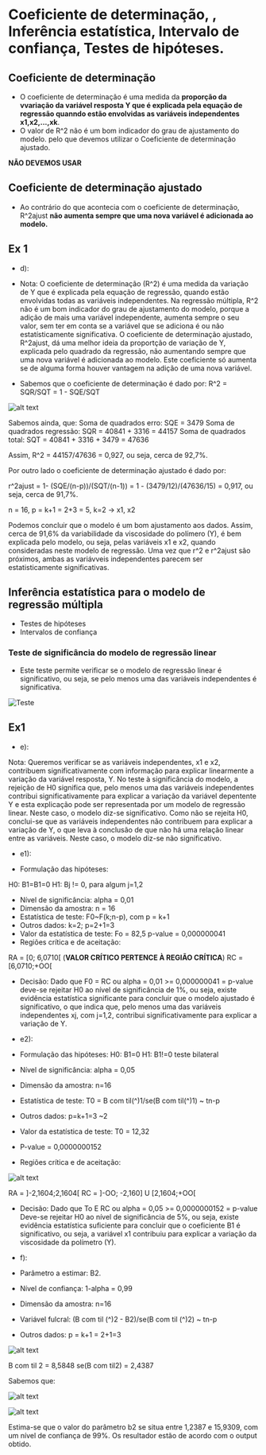# Coeficiente de determinação, , Inferência estatística, Intervalo de confiança, Testes de hipóteses.

## Coeficiente de determinação

- O coeficiente de determinação é uma medida da **proporção da vvariação da variável resposta Y que é explicada pela equação de regressão quanndo estão envolvidas as variáveis independentes x1,x2,...,xk**.
- O valor de R^2 não é um bom indicador do grau de ajustamento do modelo. pelo que devemos utilizar o Coeficiente de determinação ajustado.

**NÃO DEVEMOS USAR**

## Coeficiente de determinação ajustado

- Ao contrário do que acontecia com o coeficiente de determinação, R^2ajust **não aumenta sempre que uma nova variável é adicionada ao modelo.**

## Ex 1

- d):

- Nota: O coeficiente de determinação (R^2) é uma medida da variação de Y que é explicada pela equação de regressão, quando estão envolvidas todas as variáveis independentes. Na regressão múltipla, R^2 não é um bom indicador do grau de ajustamento do modelo, porque a adição de mais uma variável independente, aumenta sempre o seu valor, sem ter em conta se a variável que se adiciona é ou não estatísticamente significativa. O coeficiente de determinação ajustado, R^2ajust, dá uma melhor ideia da proportção de variação de Y, explicada pelo quadrado da regressão, não aumentando sempre que uma nova variável é adicionada ao modelo. Este coeficiente só aumenta se de alguma forma houver vantagem na adição de uma nova variável.

- Sabemos que o coeficiente de determinação é dado por: 
R^2 = SQR/SQT = 1 - SQE/SQT

![alt text](<WhatsApp Image 2024-03-18 at 11.47.20_205f6974.jpg>)

Sabemos ainda, que: 
Soma de quadrados erro: SQE = 3479
Soma de quadrados regressão: SQR = 40841 + 3316 = 44157
Soma de quadrados total: SQT = 40841 + 3316 + 3479 = 47636

Assim, R^2 = 44157/47636 = 0,927, ou seja, cerca de 92,7%.

Por outro lado o coeficiente de determinação ajustado é dado por:

r^2ajust = 1- (SQE/(n-p))/(SQT/(n-1)) = 1 - (3479/12)/(47636/15) = 0,917, ou seja, cerca de 91,7%.

n = 16, p = k+1 = 2+3 = 5, k=2 -> x1, x2

Podemos concluir que o modelo é um bom ajustamento aos dados. Assim, cerca de 91,6% da variabilidade da viscosidade do polímero (Y), é bem explicada pelo modelo, ou seja, pelas variáveis x1 e x2, quando consideradas neste modelo de regressão.
Uma vez que r^2 e r^2ajust são próximos, ambas as variávveis independentes parecem ser estatisticamente significativas.

## Inferência estatística para o modelo de regressão múltipla

- Testes de hipóteses
- Intervalos de confiança

### Teste de significância do modelo de regressão linear

- Este teste permite verificar se o modelo de regressão linear é significativo, ou seja, se pelo menos uma das variáveis independentes é significativa.

![Teste](image-6.png)

## Ex1

- e):

Nota: Queremos verificar se as variáveis independentes, x1 e x2, contribuem significativamente com informação para explicar linearmente a variação da variável resposta, Y.
No teste à significância do modelo, a rejeição de H0 significa que, pelo menos uma das variáveis independentes contribui significativamente para explicar a variação da variável depentente Y e esta explicação pode ser representada por um modelo de regressão linear. Neste caso, o modelo diz-se significativo. Como não se rejeita H0, conclui-se que as variáveis independentes não contribuem para explicar a variação de Y, o que leva à conclusão de que não há uma relação linear entre as variáveis. Neste caso, o modelo diz-se não significativo.

- e1):

- Formulação das hipóteses:

H0: B1=B1=0
H1: Bj != 0, para algum j=1,2
- Nível de significância: alpha = 0,01
- Dimensão da amostra: n = 16
- Estatística de teste:
F0~F(k;n-p), com p = k+1
- Outros dados:
k=2; p=2+1=3
- Valor da estatística de teste:
Fo = 82,5
p-value = 0,000000041
- Regiões crítica e de aceitação:

RA = [0; 6,0710[ (**VALOR CRÍTICO PERTENCE À REGIÃO CRÍTICA**)
RC = [6,0710;+OO[
- Decisão:
Dado que F0 = RC
ou 
alpha = 0,01 >= 0,000000041 = p-value
deve-se rejeitar H0 ao nível de significância de 1%, ou seja, existe evidência estatística significante para concluir que o modelo ajustado é significativo, o que indica que, pelo menos uma das variáveis independentes xj, com j=1,2, contribui significativamente para explicar a variação de Y.

- e2):

- Formulação das hipóteses:
H0: B1=0
H1: B1!=0 teste bilateral
- Nível de significância:
alpha = 0,05
- Dimensão da amostra:
n=16
- Estatística de teste:
T0 = B com til(^)1/se(B com til(^)1) ~ tn-p
- Outros dados:
p=k+1=3
~2
- Valor da estatística de teste:
T0 = 12,32

- P-value = 0,0000000152

- Regiões crítica e de aceitação:

![alt text](<WhatsApp Image 2024-03-18 at 12.54.22_e14fd0dd.jpg>)

RA = ]-2,1604;2,1604[
RC = ]-OO; -2,160] U [2,1604;+OO[

- Decisão: 
Dado que To E RC
ou
alpha = 0,05 >= 0,0000000152 = p-value
Deve-se rejeitar H0 ao nível de significância de 5%, ou seja, existe evidência estatística suficiente para concluir que o coeficiente B1 é significativo, ou seja, a variável x1 contribuiu para explicar a variação da viscosidade da polímetro (Y).

- f):
- Parâmetro a estimar: B2.
- Nível de confiança: 1-alpha = 0,99
- Dimensão da amostra: n=16
- Variável fulcral: (B com til (^)2 - B2)/se(B com til (^)2) ~ tn-p
- Outros dados:
p = k+1 = 2+1=3

![alt text](<WhatsApp Image 2024-03-18 at 13.07.09_d74f5bd1.jpg>)

B com til 2 = 8,5848
se(B com til2) = 2,4387

Sabemos que:

![alt text](<WhatsApp Image 2024-03-18 at 13.19.03_2570f202.jpg>)

![alt text](<WhatsApp Image 2024-03-18 at 13.19.03_0a56e6ac.jpg>)

Estima-se que o valor do parâmetro b2 se situa entre 1,2387 e 15,9309, com um nível de confiança de 99%.
Os resultador estão de acordo com o output obtido.

